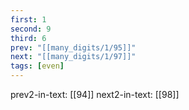```yaml
---
first: 1
second: 9
third: 6
prev: "[[many_digits/1/95]]"
next: "[[many_digits/1/97]]"
tags: [even]
---
```

prev2-in-text: [[94]]
next2-in-text: [[98]]
